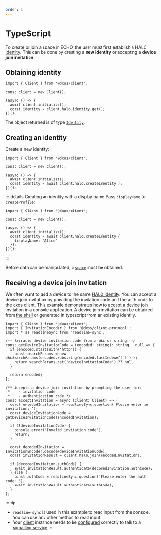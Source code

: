 ```yaml
---
order: 1
---
```


# TypeScript
To create or join a [space](../echo/typescript/README.md) in ECHO, the user must first establish a [HALO identity](../halo/). This can be done by creating a __new identity__ or accepting a __device join invitation__.

## Obtaining identity

```ts{7} file=./snippets-typescript/get-identity.ts#L5-
import { Client } from '@dxos/client';

const client = new Client();

(async () => {
  await client.initialize();
  const identity = client.halo.identity.get();
})();
```

The object returned is of type [`Identity`](/api/@dxos/client/interfaces/Identity).

## Creating an identity

Create a new identity:

```ts{7} file=./snippets-typescript/create-identity.ts#L5-
import { Client } from '@dxos/client';

const client = new Client();

(async () => {
  await client.initialize();
  const identity = await client.halo.createIdentity();
})();
```

::: details Creating an identity with a display name
Pass `displayName` to `createProfile`:

```ts{8} file=./snippets-typescript/create-identity-displayname.ts#L5-
import { Client } from '@dxos/client';

const client = new Client();

(async () => {
  await client.initialize();
  const identity = await client.halo.createIdentity({
    displayName: 'Alice'
  });
})();
```

:::

Before data can be manipulated, a [`space`](../echo/typescript/README.md) must be obtained.

## Receiving a device join invitation
We often want to add a device to the same [HALO identity](../halo/).
You can accept a device join invitation by providing the invitation code and the auth code to the dxos client.
This example demonstrates how to accept a device join invitation in a console application.
A device join invitation can be obtained from [the shell](../halo/#shell) or generated in typescript from an existing identity.

```ts{7}
import { Client } from '@dxos/client';
import { InvitationEncoder } from '@dxos/client-protocol';
import * as readlineSync from 'readline-sync';

/** Extracts device invitation code from a URL or string. */
const getDeviceInvitationCode = (encoded: string): string | null => {
  if (encoded.startsWith('http')) {
    const searchParams = new URLSearchParams(encoded.substring(encoded.lastIndexOf('?')));
    return searchParams.get('deviceInvitationCode') ?? null;
  }

  return encoded;
};

/** Accepts a device join invitation by prompting the user for:
 *    - invitation code
 *    - authentication code */
const acceptInvitation = async (client: Client) => {
  const encodedInvitation = readlineSync.question('Please enter an invitation: ');
  const deviceInvitationCode = getDeviceInvitationCode(encodedInvitation);

  if (!deviceInvitationCode) {
    console.error('Invalid invitation code');
    return;
  }

  const decodedInvitation = InvitationEncoder.decode(deviceInvitationCode);
  const invitationResult = client.halo.join(decodedInvitation);

  if (decodedInvitation.authCode) {
    await invitationResult.authenticate(decodedInvitation.authCode);
  } else {
    const authCode = readlineSync.question('Please enter the auth code: ');
    await invitationResult.authenticate(authCode);
  }
};
```

::: tip
- `readline-sync` is used in this example to read input from the console. You can use any other method to read input.
- Your [client](../../api/@dxos/client) instance needs to be [configured](../echo/typescript/config) correctly to talk to a [signalling service](../glossary#signaling-service).
:::
